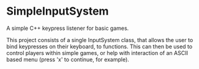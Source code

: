 # SimpleInputSystem
A simple C++ keypress listener for basic games.

This project consists of a single InputSystem class, that allows the user to bind keypresses on their keyboard, to functions. This can then be used to control players within simple games, or help with interaction of an ASCII based menu (press 'x' to continue, for example).
